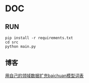 # DOC

## RUN




```
pip install -r requirements.txt
cd src
python main.py
```

## 博客

[用自己的领域数据扩充baichuan模型词表]()